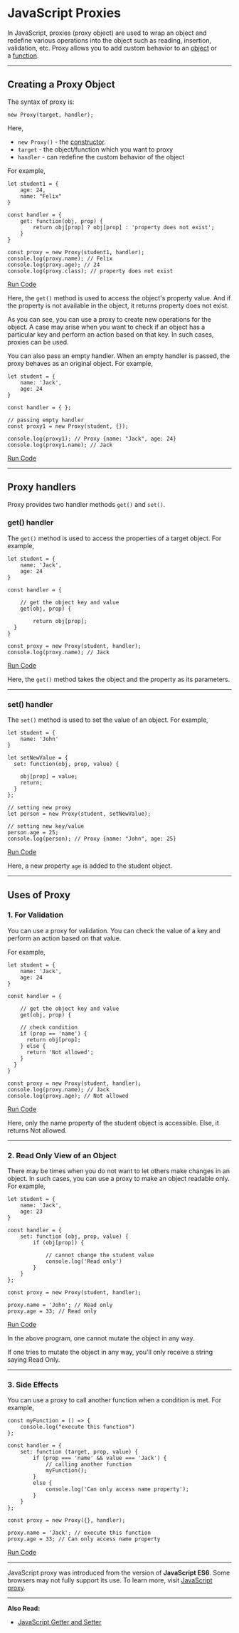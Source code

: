 # JavaScript Proxies

In JavaScript, proxies (proxy object) are used to wrap an object and redefine various operations into the object such as reading, insertion, validation, etc. Proxy allows you to add custom behavior to an [object](https://www.programiz.com/javascript/object) or a [function](https://www.programiz.com/javascript/function).

---

## Creating a Proxy Object

The syntax of proxy is:

```
new Proxy(target, handler);
```

Here,

- `new Proxy()` - the [constructor](https://www.programiz.com/javascript/constructor-function).
- `target` - the object/function which you want to proxy
- `handler` - can redefine the custom behavior of the object

For example,

```
let student1 = {
    age: 24,
    name: "Felix"
}

const handler = {
    get: function(obj, prop) {
        return obj[prop] ? obj[prop] : 'property does not exist';
    }
}

const proxy = new Proxy(student1, handler);
console.log(proxy.name); // Felix
console.log(proxy.age); // 24
console.log(proxy.class); // property does not exist
```

[Run Code](https://www.programiz.com/javascript/online-compiler)

Here, the `get()` method is used to access the object's property value. And if the property is not available in the object, it returns property does not exist.

As you can see, you can use a proxy to create new operations for the object. A case may arise when you want to check if an object has a particular key and perform an action based on that key. In such cases, proxies can be used.

You can also pass an empty handler. When an empty handler is passed, the proxy behaves as an original object. For example,

```
let student = {
    name: 'Jack',
    age: 24
}

const handler = { };

// passing empty handler
const proxy1 = new Proxy(student, {});

console.log(proxy1); // Proxy {name: "Jack", age: 24}
console.log(proxy1.name); // Jack
```

[Run Code](https://www.programiz.com/javascript/online-compiler)

---

## Proxy handlers

Proxy provides two handler methods `get()` and `set()`.

### get() handler

The `get()` method is used to access the properties of a target object. For example,

```
let student = {
    name: 'Jack',
    age: 24
}

const handler = {

    // get the object key and value
    get(obj, prop) {

        return obj[prop];
  }
}

const proxy = new Proxy(student, handler);
console.log(proxy.name); // Jack
```

[Run Code](https://www.programiz.com/javascript/online-compiler)

Here, the `get()` method takes the object and the property as its parameters.

---

### set() handler

The `set()` method is used to set the value of an object. For example,

```
let student = {
    name: 'John'
}

let setNewValue = {
  set: function(obj, prop, value) {

    obj[prop] = value;
    return;
  }
};

// setting new proxy
let person = new Proxy(student, setNewValue);

// setting new key/value
person.age = 25;
console.log(person); // Proxy {name: "John", age: 25}
```

[Run Code](https://www.programiz.com/javascript/online-compiler)

Here, a new property `age` is added to the student object.

---

## Uses of Proxy

### 1. For Validation

You can use a proxy for validation. You can check the value of a key and perform an action based on that value.

For example,

```
let student = {
    name: 'Jack',
    age: 24
}

const handler = {

    // get the object key and value
    get(obj, prop) {

    // check condition
    if (prop == 'name') {
      return obj[prop];
    } else {
      return 'Not allowed';
    }
  }
}

const proxy = new Proxy(student, handler);
console.log(proxy.name); // Jack
console.log(proxy.age); // Not allowed
```

[Run Code](https://www.programiz.com/javascript/online-compiler)

Here, only the name property of the student object is accessible. Else, it returns Not allowed.

---

### 2. Read Only View of an Object

There may be times when you do not want to let others make changes in an object. In such cases, you can use a proxy to make an object readable only. For example,

```
let student = {
    name: 'Jack',
    age: 23
}

const handler = {
    set: function (obj, prop, value) {
        if (obj[prop]) {
            
            // cannot change the student value
            console.log('Read only')
        }
    }
};

const proxy = new Proxy(student, handler);

proxy.name = 'John'; // Read only
proxy.age = 33; // Read only
```

[Run Code](https://www.programiz.com/javascript/online-compiler)

In the above program, one cannot mutate the object in any way.

If one tries to mutate the object in any way, you'll only receive a string saying Read Only.

---

### 3. Side Effects

You can use a proxy to call another function when a condition is met. For example,

```
const myFunction = () => {
    console.log("execute this function")
};

const handler = {
    set: function (target, prop, value) {
        if (prop === 'name' && value === 'Jack') {
            // calling another function
            myFunction();
        }
        else {
            console.log('Can only access name property');
        }
    }
};

const proxy = new Proxy({}, handler);

proxy.name = 'Jack'; // execute this function
proxy.age = 33; // Can only access name property
```

[Run Code](https://www.programiz.com/javascript/online-compiler)

---

JavaScript proxy was introduced from the version of **JavaScript ES6**. Some browsers may not fully support its use. To learn more, visit [JavaScript proxy](https://caniuse.com/?search=javascript%20proxy).

---

**Also Read:**

- [JavaScript Getter and Setter](https://www.programiz.com/javascript/getter-setter)